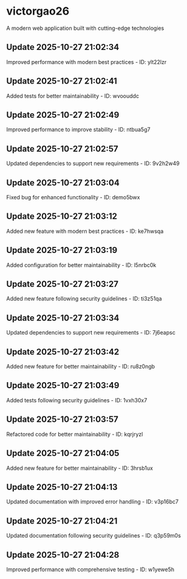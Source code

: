 # victorgao26
A modern web application built with cutting-edge technologies

## Update 2025-10-27 21:02:34
Improved performance with modern best practices - ID: ylt22lzr


## Update 2025-10-27 21:02:41
Added tests for better maintainability - ID: wvoouddc


## Update 2025-10-27 21:02:49
Improved performance to improve stability - ID: ntbua5g7


## Update 2025-10-27 21:02:57
Updated dependencies to support new requirements - ID: 9v2h2w49


## Update 2025-10-27 21:03:04
Fixed bug for enhanced functionality - ID: demo5bwx


## Update 2025-10-27 21:03:12
Added new feature with modern best practices - ID: ke7hwsqa


## Update 2025-10-27 21:03:19
Added configuration for better maintainability - ID: l5nrbc0k


## Update 2025-10-27 21:03:27
Added new feature following security guidelines - ID: ti3z51qa


## Update 2025-10-27 21:03:34
Updated dependencies to support new requirements - ID: 7j6eapsc


## Update 2025-10-27 21:03:42
Added new feature for better maintainability - ID: ru8z0ngb


## Update 2025-10-27 21:03:49
Added tests following security guidelines - ID: 1vxh30x7


## Update 2025-10-27 21:03:57
Refactored code for better maintainability - ID: kqrjryzl


## Update 2025-10-27 21:04:05
Added new feature for better maintainability - ID: 3hrsb1ux


## Update 2025-10-27 21:04:13
Updated documentation with improved error handling - ID: v3p16bc7


## Update 2025-10-27 21:04:21
Updated documentation following security guidelines - ID: q3p59m0s


## Update 2025-10-27 21:04:28
Improved performance with comprehensive testing - ID: w1yewe5h

